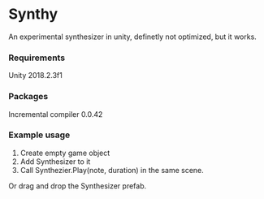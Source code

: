 # Synthy
An experimental synthesizer in unity, definetly not optimized, but it works.

### Requirements
Unity 2018.2.3f1

### Packages
Incremental compiler 0.0.42

### Example usage
1. Create empty game object
2. Add Synthesizer to it
3. Call Synthezier.Play(note, duration) in the same scene.

Or drag and drop the Synthesizer prefab.
